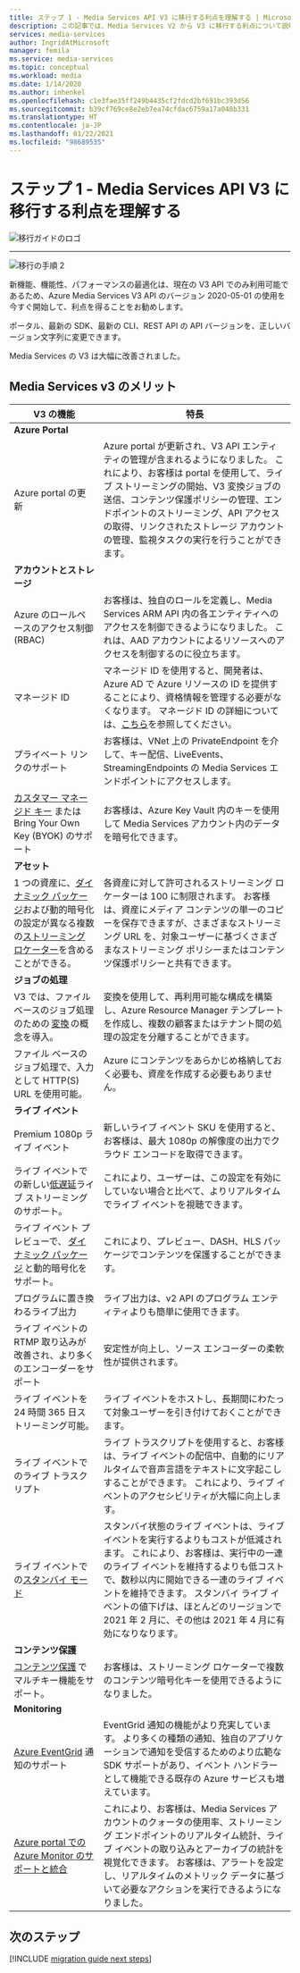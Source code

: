 ```yaml
---
title: ステップ 1 - Media Services API V3 に移行する利点を理解する | Microsoft Docs
description: この記事では、Media Services V2 から V3 に移行する利点について説明します。
services: media-services
author: IngridAtMicrosoft
manager: femila
ms.service: media-services
ms.topic: conceptual
ms.workload: media
ms.date: 1/14/2020
ms.author: inhenkel
ms.openlocfilehash: c1e3fae35ff249b4435cf2fdcd2bf691bc393d56
ms.sourcegitcommit: b39cf769ce8e2eb7ea74cfdac6759a17a048b331
ms.translationtype: HT
ms.contentlocale: ja-JP
ms.lasthandoff: 01/22/2021
ms.locfileid: "98689535"
---
```

# <a name="step-1---understand-the-benefits-of-migrating-to-media-services-api-v3"></a>ステップ 1 - Media Services API V3 に移行する利点を理解する

![移行ガイドのロゴ](./media/migration-guide/azure-media-services-logo-migration-guide.svg)

<hr color="#5ea0ef" size="10">

![移行の手順 2](./media/migration-guide/steps-1.svg)

新機能、機能性、パフォーマンスの最適化は、現在の V3 API でのみ利用可能であるため、Azure Media Services V3 API のバージョン 2020-05-01 の使用を今すぐ開始して、利点を得ることをお勧めします。

ポータル、最新の SDK、最新の CLI、REST API の API バージョンを、正しいバージョン文字列に変更できます。

Media Services の V3 は大幅に改善されました。  

## <a name="benefits-of-media-services-v3"></a>Media Services v3 のメリット

| **V3 の機能** | **特長** |
| --- | --- |
| **Azure Portal** | |
| Azure portal の更新 | Azure portal が更新され、V3 API エンティティの管理が含まれるようになりました。 これにより、お客様は portal を使用して、ライブ ストリーミングの開始、V3 変換ジョブの送信、コンテンツ保護ポリシーの管理、エンドポイントのストリーミング、API アクセスの取得、リンクされたストレージ アカウントの管理、監視タスクの実行を行うことができます。 |
| **アカウントとストレージ** | |
| Azure のロールベースのアクセス制御 (RBAC) | お客様は、独自のロールを定義し、Media Services ARM API 内の各エンティティへのアクセスを制御できるようになりました。 これは、AAD アカウントによるリソースへのアクセスを制御するのに役立ちます。 |
| マネージド ID | マネージド ID を使用すると、開発者は、Azure AD で Azure リソースの ID を提供することにより、資格情報を管理する必要がなくなります。 マネージド ID の詳細については、[こちら](https://docs.microsoft.com/azure/active-directory/managed-identities-azure-resources/overview)を参照してください。 |
| プライベート リンクのサポート | お客様は、VNet 上の PrivateEndpoint を介して、キー配信、LiveEvents、StreamingEndpoints の Media Services エンドポイントにアクセスします。 |
| [カスタマー マネージド キー](concept-use-customer-managed-keys-byok.md) または Bring Your Own Key (BYOK) のサポート | お客様は、Azure Key Vault 内のキーを使用して Media Services アカウント内のデータを暗号化できます。 |
| **アセット** | |
| 1 つの資産に、[ダイナミック パッケージ](dynamic-packaging-overview.md)および動的暗号化の設定が異なる複数の[ストリーミング ロケーター](streaming-locators-concept.md)を含めることができる。 | 各資産に対して許可されるストリーミング ロケーターは 100 に制限されます。 お客様は、資産にメディア コンテンツの単一のコピーを保存できますが、さまざまなストリーミング URL を、対象ユーザーに基づくさまざまなストリーミング ポリシーまたはコンテンツ保護ポリシーと共有できます。
| **ジョブの処理** ||
| V3 では、ファイル ベースのジョブ処理のための [変換](transforms-jobs-concept.md) の概念を導入。 | 変換を使用して、再利用可能な構成を構築し、Azure Resource Manager テンプレートを作成し、複数の顧客またはテナント間の処理の設定を分離することができます。 |
| ファイル ベースのジョブ処理で、入力として HTTP(S) URL を使用可能。 | Azure にコンテンツをあらかじめ格納しておく必要も、資産を作成する必要もありません。 |
| **ライブ イベント** ||
| Premium 1080p ライブ イベント | 新しいライブ イベント SKU を使用すると、お客様は、最大 1080p の解像度の出力でクラウド エンコードを取得できます。 |
| ライブ イベントでの新しい[低遅延](live-event-latency.md)ライブ ストリーミングのサポート。 | これにより、ユーザーは、この設定を有効にしていない場合と比べて、よりリアルタイムでライブ イベントを視聴できます。 |
| ライブ イベント プレビューで、 [ダイナミック パッケージ](dynamic-packaging-overview.md) と動的暗号化をサポート。 | これにより、プレビュー、DASH、HLS パッケージでコンテンツを保護することができます。 |
| プログラムに置き換わるライブ出力 | ライブ出力は、v2 API のプログラム エンティティよりも簡単に使用できます。 |
| ライブ イベントの RTMP 取り込みが改善され、より多くのエンコーダーをサポート | 安定性が向上し、ソース エンコーダーの柔軟性が提供されます。 |
| ライブ イベントを 24 時間 365 日ストリーミング可能。 | ライブ イベントをホストし、長期間にわたって対象ユーザーを引き付けておくことができます。 |
| ライブ イベントでのライブ トラスクリプト | ライブ トラスクリプトを使用すると、お客様は、ライブ イベントの配信中、自動的にリアルタイムで音声言語をテキストに文字起こしすることができます。 これにより、ライブ イベントのアクセシビリティが大幅に向上します。 |
| ライブ イベントでの[スタンバイ モード](live-events-outputs-concept.md#standby-mode) | スタンバイ状態のライブ イベントは、ライブ イベントを実行するよりもコストが低減されます。 これにより、お客様は、実行中の一連のライブ イベントを維持するよりも低コストで、数秒以内に開始できる一連のライブ イベントを維持できます。 スタンバイ ライブ イベントの値下げは、ほとんどのリージョンで 2021 年 2 月に、その他は 2021 年 4 月に有効になりなります。
|**コンテンツ保護** ||
| [コンテンツ保護](content-key-policy-concept.md) でマルチキー機能をサポート。 | お客様は、ストリーミング ロケーターで複数のコンテンツ暗号化キーを使用できるようになりました。 |
| **Monitoring** | |
| [Azure EventGrid](reacting-to-media-services-events.md) 通知のサポート | EventGrid 通知の機能がより充実しています。 より多くの種類の通知、独自のアプリケーションで通知を受信するためのより広範な SDK サポートがあり、イベント ハンドラーとして機能できる既存の Azure サービスも増えています。 |
| [Azure portal での Azure Monitor のサポートと統合](monitor-events-portal-how-to.md) | これにより、お客様は、Media Services アカウントのクォータの使用率、ストリーミング エンドポイントのリアルタイム統計、ライブ イベントの取り込みとアーカイブの統計を視覚化できます。 お客様は、アラートを設定し、リアルタイムのメトリック データに基づいて必要なアクションを実行できるようになりました。 |

## <a name="next-steps"></a>次のステップ

[!INCLUDE [migration guide next steps](./includes/migration-guide-next-steps.md)]
